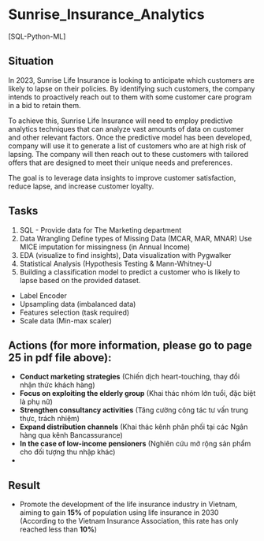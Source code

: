 # Sunrise_Insurance_Analytics
[SQL-Python-ML]

## **Situation**
In 2023, Sunrise Life Insurance is looking to anticipate which customers are likely to lapse on their policies. By
identifying such customers, the company intends to proactively reach out to them with some customer care
program in a bid to retain them.

To achieve this, Sunrise Life Insurance will need to employ predictive analytics techniques that can analyze vast
amounts of data on customer and other relevant factors. Once the predictive model has been developed,
company will use it to generate a list of customers who are at high risk of lapsing. The company will then reach out
to these customers with tailored offers that are designed to meet their unique needs and preferences.

The goal is to leverage data insights to improve customer satisfaction, reduce lapse, and increase customer
loyalty.

## **Tasks**
1. SQL - Provide data for The Marketing department
2. Data Wrangling 
Define types of Missing Data (MCAR, MAR, MNAR)
Use MICE imputation for missingness (in Annual Income)
3. EDA (visualize to find insights), Data visualization with Pygwalker
4. Statistical Analysis (Hypothesis Testing & Mann-Whitney-U
5. Building a classification model to predict a customer who is likely to lapse based on the
provided dataset.
- Label Encoder
- Upsampling data (imbalanced data)
- Features selection (task required)
- Scale data (Min-max scaler)

## **Actions** (for more information, please go to **page 25** in **pdf** file above):
- **Conduct marketing strategies** (Chiến dịch heart-touching, thay đổi nhận thức khách hàng)
- **Focus on exploiting the elderly group** (Khai thác nhóm lớn tuổi, đặc biệt là phụ nữ)
- **Strengthen consultancy activities** (Tăng cường công tác tư vấn trung thực, trách nhiệm)
- **Expand distribution channels** (Khai thác kênh phân phối tại các Ngân hàng qua kênh Bancassurance)
- **In the case of low-income pensioners** (Nghiên cứu mở rộng sản phẩm cho đối tượng thu nhập khác)
- 
## Result
- Promote the development of the life insurance industry in Vietnam, aiming to gain **15%** of population using life insurance in 2030 (According to the Vietnam Insurance Association, this rate has only reached less than **10%**)

